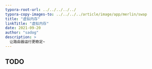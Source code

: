 ```yaml
---
typora-root-url: ../../../../../
typora-copy-images-to: ../../../../article/image/app/merlin/swap
title: "虚拟内存"
linkTitle: "虚拟内存"
date: 2021-09-20
author: "sadog"
description: >
  让路由器运行更稳定~
---
```


## TODO


